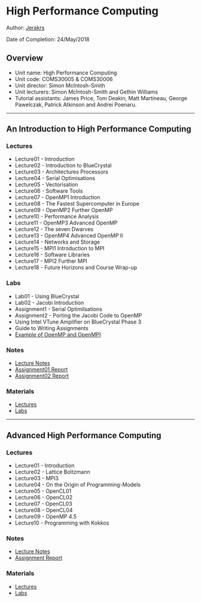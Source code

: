 # High Performance Computing

Author: [Jerakrs](http://jerakrs.com/)

Date of Completion: 24/May/2018


## Overview

* Unit name: High Performance Computing
* Unit code: COMS30005 & COMS30006
* Unit director: Simon McIntosh-Smith
* Unit lecturers: Simon McIntosh-Smith and Gethin Williams 
* Tutorial assistants: James Price, Tom Deakin, Matt Martineau, George Pawelczak, Patrick Atkinson and Andrei Poenaru.

----

## An Introduction to High Performance Computing

### Lectures

* Lecture01 - Introduction
* Lecture02 - Introduction to BlueCrystal
* Lecture03 - Architectures Processors
* Lecture04 - Serial Optimisations
* Lecture05 - Vectorisation
* Lecture06 - Software Tools
* Lecture07 - OpenMP1 Introduction
* Lecture08 - The Fastest Supercomputer in Europe
* Lecture09 - OpenMP2 Further OpenMP
* Lecture10 - Performance Analysis
* Lecture11 - OpenMP3 Advanced OpenMP
* Lecture12 - The seven Dwarves
* Lecture13 - OpenMP4 Advanced OpenMP II
* Lecture14 - Networks and Storage
* Lecture15 - MPI1 Introduction to MPI
* Lecture16 - Software Libraries
* Lecture17 - MPI2 Further MPI
* Lecture18 - Future Horizons and Course Wrap-up

### Labs

* Lab01 - Using BlueCrystal
* Lab02 - Jacobi Introduction 
* Assignment1 - Serial Optimilsations
* Assignment2 - Porting the Jacobi Code to OpenMP
* Using Intel VTune Amplifier on BlueCrystal Phase 3
* Guide to Writing Assignments
* [Example of OpenMP and OpenMPI](https://github.com/UoB-HPC/hpc-course-examples)

### Notes

* [Lecture Notes](https://github.com/JeraKrs/Notes/blob/master/High%20Performance%20Computing/An%20Introduction%20to%20High%20Performance%20Computing/COMS30005_Lecture_Notes.pdf)
* [Assignment01 Report](https://github.com/JeraKrs/Notes/blob/master/High%20Performance%20Computing/An%20Introduction%20to%20High%20Performance%20Computing/Assignment01/report.pdf)
* [Assignment02 Report](https://github.com/JeraKrs/Notes/blob/master/High%20Performance%20Computing/An%20Introduction%20to%20High%20Performance%20Computing/Assignment02/report.pdf)

### Materials

* [Lectures](https://drive.google.com/drive/folders/1Rm03G49X3PMmGvUE799a76kxLLHssJA9)
* [Labs](https://drive.google.com/drive/folders/1WkWyIvbl1aHMpJCfu6EesJ-UmBHMsPsm)


----

## Advanced High Performance Computing 

### Lectures

* Lecture01 - Introduction
* Lecture02 - Lattice Boltzmann
* Lecture03 - MPI3
* Lecture04 - On the Origin of Programming-Models
* Lecture05 - OpenCL01
* Lecture06 - OpenCL02
* Lecture07 - OpenCL03
* Lecture08 - OpenCL04
* Lecture09 - OpenMP 4.5
* Lecture10 - Programming with Kokkos

### Notes

* [Lecture Notes](https://github.com/JeraKrs/notes/blob/master/High%20Performance%20Computing/Advanced%20High%20Performance%20Computing/COMS30006_Lecture_Notes.pdf)
* [Assignment Report](https://github.com/JeraKrs/notes/blob/master/High%20Performance%20Computing/Advanced%20High%20Performance%20Computing/Assignment/report.pdf)

### Materials

* [Lectures](https://drive.google.com/drive/u/0/folders/10gwScW8aFYnk4Mk6wSKvL5vqGclvW5Ix)
* [Labs](https://drive.google.com/drive/u/0/folders/1-MlLawHz4NhEPKAQ6VHqX-1d7boy4GXj)
